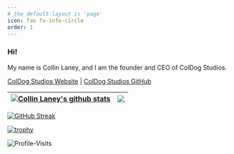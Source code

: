 ```yaml
---
# the default layout is 'page'
icon: fas fa-info-circle
order: 1
---
```


### Hi! 
My name is Collin Laney, and I am the founder and CEO of ColDog Studios.

[ColDog Studios Website](https://www.coldogstudios.com) | [ColDog Studios GitHub](https://github.com/ColDogStudios)


| <a href="https://github.com/ColDog5044"><img align="center" src="https://github-readme-stats.vercel.app/api?username=ColDog5044&show_icons=true&count_private=true&include_all_commits=true&show=reviews,prs_merged,prs_merged_percentage&rank_icon=github&theme=nord&hide_border=true" alt="Collin Laney's github stats" /></a> | <a href="https://github.com/ColDog5044"><img align="center" src="https://github-readme-stats.vercel.app/api/top-langs/?username=ColDog5044&layout=compact&langs_count=10&theme=nord&hide_border=true" /></a> |
| -------------------------------------------------------------------------------------------------------------------------------------------------------------------------------------------------------------------------------------------------------------------------------------------------------------------------------- | ------------------------------------------------------------------------------------------------------------------------------------------------------------------------------------------------------------ |

[![GitHub Streak](https://streak-stats.demolab.com?user=ColDog5044&theme=nord&hide_border=true)](https://github.com/ColDog5044)

[![trophy](https://github-profile-trophy.vercel.app/?username=ColDog5044&theme=nord&no-frame=true)](https://github.com/ColDog5044)

![Profile-Visits](https://profile-counter.glitch.me/ColDog5044/count.svg)